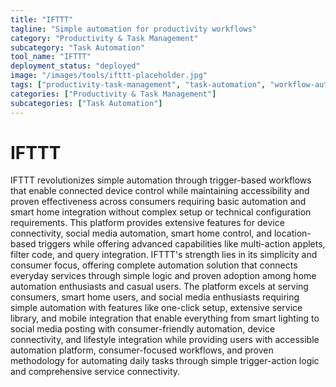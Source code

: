 ```yaml
---
title: "IFTTT"
tagline: "Simple automation for productivity workflows"
category: "Productivity & Task Management"
subcategory: "Task Automation"
tool_name: "IFTTT"
deployment_status: "deployed"
image: "/images/tools/ifttt-placeholder.jpg"
tags: ["productivity-task-management", "task-automation", "workflow-automation", "app-integration", "trigger-based-actions"]
categories: ["Productivity & Task Management"]
subcategories: ["Task Automation"]
---
```


# IFTTT

IFTTT revolutionizes simple automation through trigger-based workflows that enable connected device control while maintaining accessibility and proven effectiveness across consumers requiring basic automation and smart home integration without complex setup or technical configuration requirements. This platform provides extensive features for device connectivity, social media automation, smart home control, and location-based triggers while offering advanced capabilities like multi-action applets, filter code, and query integration. IFTTT's strength lies in its simplicity and consumer focus, offering complete automation solution that connects everyday services through simple logic and proven adoption among home automation enthusiasts and casual users. The platform excels at serving consumers, smart home users, and social media enthusiasts requiring simple automation with features like one-click setup, extensive service library, and mobile integration that enable everything from smart lighting to social media posting with consumer-friendly automation, device connectivity, and lifestyle integration while providing users with accessible automation platform, consumer-focused workflows, and proven methodology for automating daily tasks through simple trigger-action logic and comprehensive service connectivity.